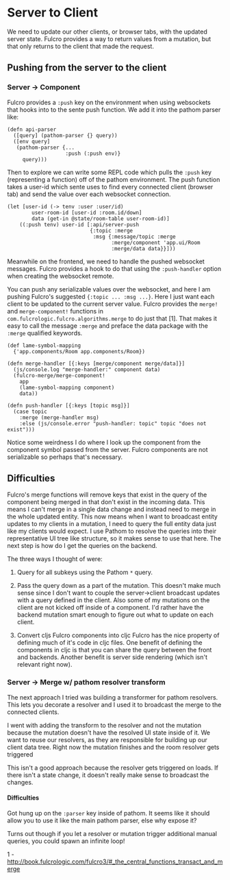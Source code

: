 # Server to Client

We need to update our other clients, or browser tabs, with the updated server state. Fulcro provides a way to return values from a mutation, but that only returns to the client that made the request.

## Pushing from the server to the client
### Server -> Component

Fulcro provides a `:push` key on the environment when using websockets that hooks into to the sente push function. We add it into the pathom parser like:

```
(defn api-parser
  ([query] (pathom-parser {} query))
  ([env query]
   (pathom-parser {...
                   :push (:push env)}
     query)))
```

Then to explore we can write some REPL code which pulls the `:push` key (representing a function) off of the pathom environment. The push function takes a user-id which sente uses to find every connected client (browser tab) and send the value over each websocket connection.

```
(let [user-id (-> tenv :user :user/id)
        user-room-id [user-id :room.id/down]
        data (get-in @state/room-table user-room-id)]
    ((:push tenv) user-id [:api/server-push
                           {:topic :merge
                            :msg {:message/topic :merge
                                  :merge/component 'app.ui/Room
                                  :merge/data data}}]))
```

Meanwhile on the frontend, we need to handle the pushed websocket messages. Fulcro provides a hook to do that using the `:push-handler` option when creating the websocket remote.

You can push any serializable values over the websocket, and here I am pushing Fulcro's suggested `{:topic ... :msg ...}`. 
Here I just want each client to be updated to the current server value. Fulcro provides the `merge!` and `merge-component!` functions in `com.fulcrologic.fulcro.algorithms.merge` to do just that [1].
That makes it easy to call the message `:merge` and preface the data package with the `:merge` qualified keywords.

```
(def lame-symbol-mapping
  {'app.components/Room app.components/Room})

(defn merge-handler [{:keys [merge/component merge/data]}]
  (js/console.log "merge-handler:" component data)
  (fulcro-merge/merge-component!
    app
    (lame-symbol-mapping component)
    data))

(defn push-handler [{:keys [topic msg]}]
  (case topic
    :merge (merge-handler msg)
    :else (js/console.error "push-handler: topic" topic "does not exist")))
```

Notice some weirdness I do where I look up the component from the component symbol passed from the server. Fulcro components are not serializable so perhaps that's necessary.

## Difficulties

Fulcro's merge functions will remove keys that exist in the query of the component being merged in that don't exist in the incoming data.
This means I can't merge in a single data change and instead need to merge in the whole updated entity.
This now means when I want to broadcast entity updates to my clients in a mutation, I need to query the full entity data just like my clients would expect.
I use Pathom to resolve the queries into their representative UI tree like structure, so it makes sense to use that here.
The next step is how do I get the queries on the backend.

The three ways I thought of were:
1. Query for all subkeys using the Pathom `*` query.

2. Pass the query down as a part of the mutation.
This doesn't make much sense since I don't want to couple the server->client broadcast updates with a query defined in the client. Also some of my mutations on the client are not kicked off inside of a component. I'd rather have the backend mutation smart enough to figure out what to update on each client.

3. Convert cljs Fulcro components into cljc 
Fulcro has the nice property of defining much of it's code in cljc files. One benefit of defining the components in cljc is that you can share the query between the front and backends. Another benefit is server side rendering (which isn't relevant right now).

### Server -> Merge w/ pathom resolver transform

The next approach I tried was building a transformer for pathom resolvers. This lets you decorate a resolver and I used it to broadcast the merge to the connected clients.

I went with adding the transform to the resolver and not the mutation because the mutation doesn't have the resolved UI state inside of it. We want to reuse our resolvers, as they are responsible for building up our client data tree. Right now the mutation finishes and the room resolver gets triggered

This isn't a good approach because the resolver gets triggered on loads. If there isn't a state change, it doesn't really make sense to broadcast the changes.

#### Difficulties 

Got hung up on the `:parser` key inside of pathom. It seems like it should allow you to use it like the main pathom parser, else why expose it?

Turns out though if you let a resolver or mutation trigger additional manual queries, you could spawn an infinite loop! 



1 - http://book.fulcrologic.com/fulcro3/#_the_central_functions_transact_and_merge
